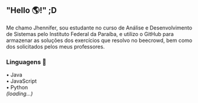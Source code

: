 ## "Hello 🌎!" ;D

Me chamo Jhennifer, sou estudante no curso de Análise e Desenvolvimento de Sistemas pelo Instituto Federal da Paraíba, e utilizo o GitHub para armazenar as soluções dos exercícios que resolvo no beecrowd, bem como dos solicitados pelos meus professores.

### Linguagens 🎒
                                                                                                                                        
• Java                                                                                                      
• JavaScript                                                                                                                                                                   
• Python                                                                                                                                                                                                                                                                                                                             
_(loading...)_
<!--
**JhenniferK/JhenniferK** is a ✨ _special_ ✨ repository because its `README.md` (this file) appears on your GitHub profile.


